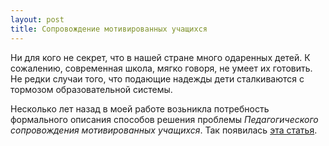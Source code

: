 ```yaml
---
layout: post
title: Сопровождение мотивированных учащихся
---
```


Ни для кого не секрет, что в нашей стране много одаренных детей. 
К сожалению, современная школа, мягко говоря, не умеет их готовить. 
Не редки случаи того, что подающие надежды дети сталкиваются с тормозом образовательной системы.
 
Несколько лет назад в моей работе возьникла потребность формального описания способов решения проблемы *Педагогического сопровождения мотивированных учащихся*. Так появилась [эта статья](../Mentoring.pdf).



